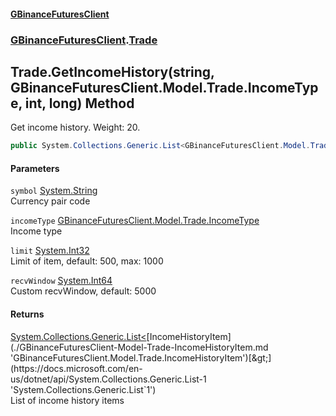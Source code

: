 #### [GBinanceFuturesClient](./index.md 'index')
### [GBinanceFuturesClient](./GBinanceFuturesClient.md 'GBinanceFuturesClient').[Trade](./GBinanceFuturesClient-Trade.md 'GBinanceFuturesClient.Trade')
## Trade.GetIncomeHistory(string, GBinanceFuturesClient.Model.Trade.IncomeType, int, long) Method
Get income history. Weight: 20.  
```csharp
public System.Collections.Generic.List<GBinanceFuturesClient.Model.Trade.IncomeHistoryItem> GetIncomeHistory(string symbol, GBinanceFuturesClient.Model.Trade.IncomeType incomeType, int limit=500, long recvWindow=5000L);
```
#### Parameters
<a name='GBinanceFuturesClient-Trade-GetIncomeHistory(string_GBinanceFuturesClient-Model-Trade-IncomeType_int_long)-symbol'></a>
`symbol` [System.String](https://docs.microsoft.com/en-us/dotnet/api/System.String 'System.String')  
Currency pair code  
  
<a name='GBinanceFuturesClient-Trade-GetIncomeHistory(string_GBinanceFuturesClient-Model-Trade-IncomeType_int_long)-incomeType'></a>
`incomeType` [GBinanceFuturesClient.Model.Trade.IncomeType](https://docs.microsoft.com/en-us/dotnet/api/GBinanceFuturesClient.Model.Trade.IncomeType 'GBinanceFuturesClient.Model.Trade.IncomeType')  
Income type  
  
<a name='GBinanceFuturesClient-Trade-GetIncomeHistory(string_GBinanceFuturesClient-Model-Trade-IncomeType_int_long)-limit'></a>
`limit` [System.Int32](https://docs.microsoft.com/en-us/dotnet/api/System.Int32 'System.Int32')  
Limit of item, default: 500, max: 1000  
  
<a name='GBinanceFuturesClient-Trade-GetIncomeHistory(string_GBinanceFuturesClient-Model-Trade-IncomeType_int_long)-recvWindow'></a>
`recvWindow` [System.Int64](https://docs.microsoft.com/en-us/dotnet/api/System.Int64 'System.Int64')  
Custom recvWindow, default: 5000  
  
#### Returns
[System.Collections.Generic.List&lt;](https://docs.microsoft.com/en-us/dotnet/api/System.Collections.Generic.List-1 'System.Collections.Generic.List`1')[IncomeHistoryItem](./GBinanceFuturesClient-Model-Trade-IncomeHistoryItem.md 'GBinanceFuturesClient.Model.Trade.IncomeHistoryItem')[&gt;](https://docs.microsoft.com/en-us/dotnet/api/System.Collections.Generic.List-1 'System.Collections.Generic.List`1')  
List of income history items  
